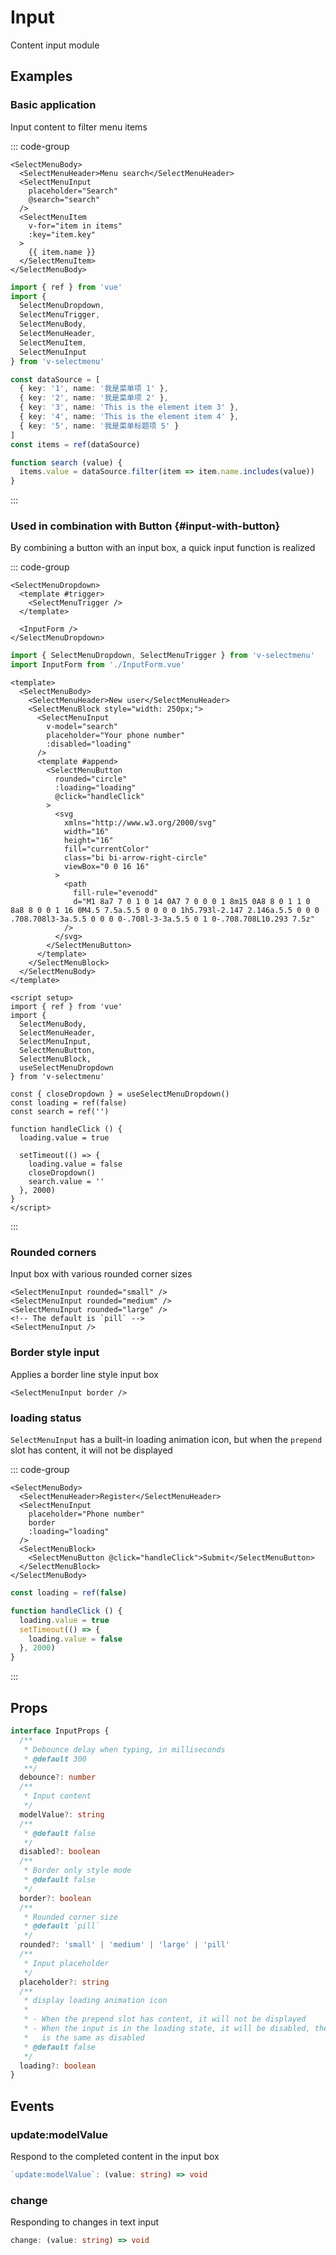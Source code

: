# Input

Content input module

## Examples

<script setup>
import {
  MenuSearch,
  MenuInput,
  MenuInputRounded,
  MenuInputBorder,
  MenuInputLoading
} from '@/script/select-menu/input'
</script>

### Basic application

Input content to filter menu items

<MenuSearch />

::: code-group

```vue-html
<SelectMenuBody>
  <SelectMenuHeader>Menu search</SelectMenuHeader>
  <SelectMenuInput
    placeholder="Search"
    @search="search"
  />
  <SelectMenuItem
    v-for="item in items"
    :key="item.key"
  >
    {{ item.name }}
  </SelectMenuItem>
</SelectMenuBody>
```

```ts
import { ref } from 'vue'
import {
  SelectMenuDropdown,
  SelectMenuTrigger,
  SelectMenuBody,
  SelectMenuHeader,
  SelectMenuItem,
  SelectMenuInput
} from 'v-selectmenu'

const dataSource = [
  { key: '1', name: '我是菜单项 1' },
  { key: '2', name: '我是菜单项 2' },
  { key: '3', name: 'This is the element item 3' },
  { key: '4', name: 'This is the element item 4' },
  { key: '5', name: '我是菜单标题项 5' }
]
const items = ref(dataSource)

function search (value) {
  items.value = dataSource.filter(item => item.name.includes(value))
}
```

:::

### Used in combination with Button {#input-with-button}

By combining a button with an input box, a quick input function is realized

<MenuInput />

::: code-group

```vue-html
<SelectMenuDropdown>
  <template #trigger>
    <SelectMenuTrigger />
  </template>

  <InputForm />
</SelectMenuDropdown>
```

```ts
import { SelectMenuDropdown, SelectMenuTrigger } from 'v-selectmenu'
import InputForm from './InputForm.vue'
```

```vue [InputForm.vue]
<template>
  <SelectMenuBody>
    <SelectMenuHeader>New user</SelectMenuHeader>
    <SelectMenuBlock style="width: 250px;">
      <SelectMenuInput
        v-model="search"
        placeholder="Your phone number"
        :disabled="loading"
      />
      <template #append>
        <SelectMenuButton
          rounded="circle"
          :loading="loading"
          @click="handleClick"
        >
          <svg
            xmlns="http://www.w3.org/2000/svg"
            width="16"
            height="16"
            fill="currentColor"
            class="bi bi-arrow-right-circle"
            viewBox="0 0 16 16"
          >
            <path
              fill-rule="evenodd"
              d="M1 8a7 7 0 1 0 14 0A7 7 0 0 0 1 8m15 0A8 8 0 1 1 0 8a8 8 0 0 1 16 0M4.5 7.5a.5.5 0 0 0 0 1h5.793l-2.147 2.146a.5.5 0 0 0 .708.708l3-3a.5.5 0 0 0 0-.708l-3-3a.5.5 0 1 0-.708.708L10.293 7.5z"
            />
          </svg>
        </SelectMenuButton>
      </template>
    </SelectMenuBlock>
  </SelectMenuBody>
</template>

<script setup>
import { ref } from 'vue'
import {
  SelectMenuBody,
  SelectMenuHeader,
  SelectMenuInput,
  SelectMenuButton,
  SelectMenuBlock,
  useSelectMenuDropdown
} from 'v-selectmenu'

const { closeDropdown } = useSelectMenuDropdown()
const loading = ref(false)
const search = ref('')

function handleClick () {
  loading.value = true

  setTimeout(() => {
    loading.value = false
    closeDropdown()
    search.value = ''
  }, 2000)
}
</script>
```

:::

### Rounded corners

Input box with various rounded corner sizes

<MenuInputRounded />

```vue-html
<SelectMenuInput rounded="small" />
<SelectMenuInput rounded="medium" />
<SelectMenuInput rounded="large" />
<!-- The default is `pill` -->
<SelectMenuInput />
```

### Border style input

Applies a border line style input box

<MenuInputBorder />

```vue-html
<SelectMenuInput border />
```

### loading status

`SelectMenuInput` has a built-in loading animation icon, but when the `prepend` slot has content, it will not be displayed

<MenuInputLoading />

::: code-group

```vue-html
<SelectMenuBody>
  <SelectMenuHeader>Register</SelectMenuHeader>
  <SelectMenuInput
    placeholder="Phone number"
    border
    :loading="loading"
  />
  <SelectMenuBlock>
    <SelectMenuButton @click="handleClick">Submit</SelectMenuButton>
  </SelectMenuBlock>
</SelectMenuBody>
```

```js
const loading = ref(false)

function handleClick () {
  loading.value = true
  setTimeout(() => {
    loading.value = false
  }, 2000)
}
```

:::

## Props

```ts
interface InputProps {
  /**
   * Debounce delay when typing, in milliseconds
   * @default 300
   **/
  debounce?: number
  /**
   * Input content
   */
  modelValue?: string
  /**
   * @default false
   */
  disabled?: boolean
  /**
   * Border only style mode
   * @default false
   */
  border?: boolean
  /**
   * Rounded corner size
   * @default `pill`
   */
  rounded?: 'small' | 'medium' | 'large' | 'pill'
  /**
   * Input placeholder
   */
  placeholder?: string
  /**
   * display loading animation icon
   * 
   * - When the prepend slot has content, it will not be displayed
   * - When the input is in the loading state, it will be disabled, the effect
   *   is the same as disabled
   * @default false
   */
  loading?: boolean
}
```

## Events

### update:modelValue

Respond to the completed content in the input box

```ts
`update:modelValue`: (value: string) => void
```

### change

Responding to changes in text input

```ts
change: (value: string) => void
```
